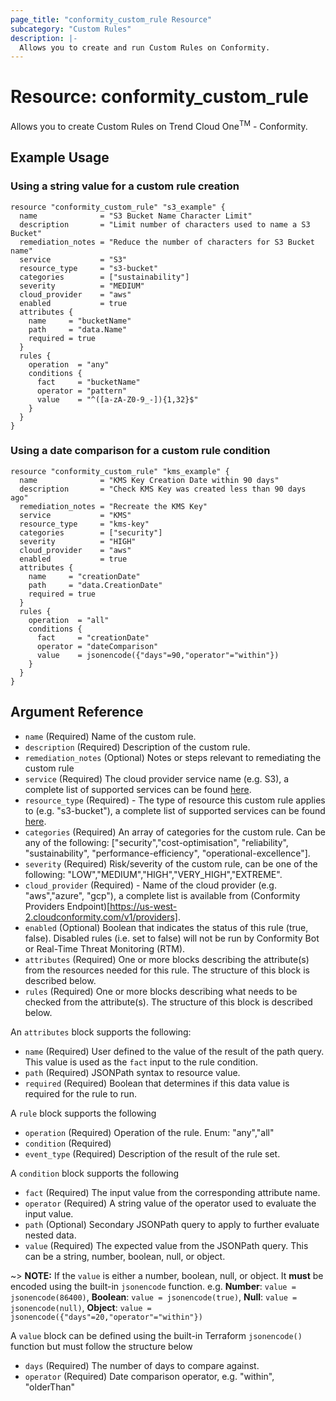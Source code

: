 ```yaml
---
page_title: "conformity_custom_rule Resource"
subcategory: "Custom Rules"
description: |-
  Allows you to create and run Custom Rules on Conformity. 
---
```


# Resource: conformity_custom_rule
Allows you to create Custom Rules on Trend Cloud One<sup>TM</sup> - Conformity.

## Example Usage

### Using a string value for a custom rule creation

```hcl
resource "conformity_custom_rule" "s3_example" {
  name              = "S3 Bucket Name Character Limit"
  description       = "Limit number of characters used to name a S3 Bucket"
  remediation_notes = "Reduce the number of characters for S3 Bucket name"
  service           = "S3"
  resource_type     = "s3-bucket"
  categories        = ["sustainability"]
  severity          = "MEDIUM"
  cloud_provider    = "aws"
  enabled           = true
  attributes {
    name     = "bucketName"
    path     = "data.Name"
    required = true
  }
  rules {
    operation  = "any"
    conditions {
      fact     = "bucketName"
      operator = "pattern"
      value    = "^([a-zA-Z0-9_-]){1,32}$"
    }
  }
}
```

### Using a date comparison for a custom rule condition

```hcl
resource "conformity_custom_rule" "kms_example" {
  name              = "KMS Key Creation Date within 90 days"
  description       = "Check KMS Key was created less than 90 days ago"
  remediation_notes = "Recreate the KMS Key"
  service           = "KMS"
  resource_type     = "kms-key"
  categories        = ["security"]
  severity          = "HIGH"
  cloud_provider    = "aws"
  enabled           = true
  attributes {
    name     = "creationDate"
    path     = "data.CreationDate"
    required = true
  }
  rules {
    operation  = "all"
    conditions {
      fact     = "creationDate"
      operator = "dateComparison"
      value    = jsonencode({"days"=90,"operator"="within"})
    }
  }
}

```

## Argument Reference

* `name` (Required) Name of the custom rule.
* `description` (Required) Description of the custom rule.
* `remediation_notes` (Optional) Notes or steps relevant to remediating the custom rule
* `service` (Required) The cloud provider service name (e.g. S3), a complete list of supported services can be found [here](https://us-west-2.cloudconformity.com/v1/services).
* `resource_type` (Required) - The type of resource this custom rule applies to (e.g. "s3-bucket"), a complete list of supported services can be found [here](https://us-west-2.cloudconformity.com/v1/resource-types).
* `categories` (Required) An array of categories for the custom rule. Can be any of the following: ["security","cost-optimisation", "reliability", "sustainability", "performance-efficiency", "operational-excellence"].
* `severity` (Required) Risk/severity of the custom rule, can be one of the following: "LOW","MEDIUM","HIGH","VERY_HIGH","EXTREME".
* `cloud_provider` (Required) -  Name of the cloud provider (e.g. "aws","azure", "gcp"), a complete list is available from (Conformity Providers Endpoint)[https://us-west-2.cloudconformity.com/v1/providers].
* `enabled` (Optional) Boolean that indicates the status of this rule (true, false). Disabled rules (i.e. set to false) will not be run by Conformity Bot or Real-Time Threat Monitoring (RTM).
* `attributes` (Required) One or more blocks describing the attribute(s) from the resources needed for this rule. The structure of this block is described below.
* `rules` (Required) One or more blocks describing what needs to be checked from the attribute(s). The structure of this block is described below.

An `attributes` block supports the following:
* `name` (Required) User defined to the value of the result of the path query. This value is used as the `fact` input to the rule condition.
* `path` (Required) JSONPath syntax to resource value.
* `required` (Required) Boolean that determines if this data value is required for the rule to run.

A `rule` block supports the following
* `operation` (Required) Operation of the rule. Enum: "any","all"
* `condition` (Required) 
* `event_type` (Required) Description of the result of the rule set.

A `condition` block supports the following
* `fact` (Required) The input value from the corresponding attribute name.
* `operator` (Required) A string value of the operator used to evaluate the input value.
* `path` (Optional) Secondary JSONPath query to apply to further evaluate nested data.
* `value` (Required) The expected value from the JSONPath query. This can be a string, number, boolean, null, or object.

~> **NOTE:** If the `value` is either a number, boolean, null, or object. It **must** be encoded using the built-in `jsonencode` function. e.g. **Number**: `value = jsonencode(86400)`, **Boolean**: `value = jsonencode(true)`, **Null**: `value = jsonencode(null)`, **Object**: `value = jsonencode({"days"=20,"operator"="within"})`

A `value` block can be defined using the built-in Terraform `jsonencode()` function but must follow the structure below
* `days` (Required) The number of days to compare against.
* `operator` (Required) Date comparison operator, e.g. "within", "olderThan"

